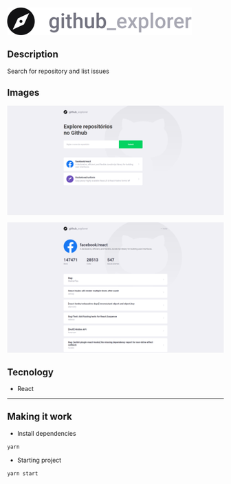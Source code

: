 ![README/logo.svg](README/logo.svg)

## Description

Search for repository and list issues

## Images

![README/screencapture-localhost-3000-1587743190464.png](README/screencapture-localhost-3000-1587743190464.png)

![README/screencapture-localhost-3000-repositories-facebook-react-1587743242174.png](README/screencapture-localhost-3000-repositories-facebook-react-1587743242174.png)

## Tecnology

- React

---

## Making it work

- Install dependencies

```jsx
yarn
```

- Starting project

```jsx
yarn start
```
